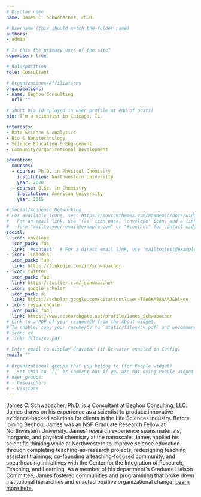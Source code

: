 ```yaml
---
# Display name
name: James C. Schwabacher, Ph.D.

# Username (this should match the folder name)
authors:
- admin

# Is this the primary user of the site?
superuser: true

# Role/position
role: Consultant

# Organizations/Affiliations
organizations:
- name: Beghou Consulting
  url: ""

# Short bio (displayed in user profile at end of posts)
bio: I'm a scientist in Chicago, IL.

interests:
- Data Science & Analytics
- Bio & Nanotechnology
- Science Education & Engagement
- Community/Organizational Development

education:
  courses:
  - course: Ph.D. in Physical Chemistry
    institution: Northwestern University
    year: 2020
  - course: B.Sc. in Chemistry
    institution: American University
    year: 2015

# Social/Academic Networking
# For available icons, see: https://sourcethemes.com/academic/docs/widgets/#icons
#   For an email link, use "fas" icon pack, "envelope" icon, and a link in the
#   form "mailto:your-email@example.com" or "#contact" for contact widget.
social:
- icon: envelope
  icon_pack: fas
  link: '#contact'  # For a direct email link, use "mailto:test@example.org".
- icon: linkedin
  icon_pack: fab
  link: https://linkedin.com/in/schwabacher
- icon: twitter
  icon_pack: fab
  link: https://twitter.com/jschwabacher
- icon: google-scholar
  icon_pack: ai
  link: https://scholar.google.com/citations?user=T8e0KA8AAAAJ&hl=en
- icon: researchgate
  icon_pack: fab
  link: https://www.researchgate.net/profile/James_Schwabacher
# Link to a PDF of your resume/CV from the About widget.
# To enable, copy your resume/CV to `static/files/cv.pdf` and uncomment the lines below.  
# icon: cv
# link: files/cv.pdf

# Enter email to display Gravatar (if Gravatar enabled in Config)
email: ""
  
# Organizational groups that you belong to (for People widget)
#   Set this to `[]` or comment out if you are not using People widget.  
# user_groups:
# - Researchers
# - Visitors
---
```

James C. Schwabacher, Ph.D. is a Consultant at Beghou Consulting, LLC. James draws on his experience as a scientist to produce innovative evidence-backed solutions for clients in the Life Sciences industry. Before joining Beghou, James was an NSF Graduate Research Fellow at Northwestern University. James' research experience spans materials, inorganic, and physical chemistry at the nanoscale. James applied his scientific thinking while at Northwestern to improve science education through completing teaching-as-research projects, redesigning teaching assistant trainings, co-founding a teaching-focused community, and spearheading initiaitives with the Center for the Integration of Research, Teaching, and Learning. As a member of his department's Graduate Liaison Committee, James fostered communities and programming that broke down institutional hierarchies and enacted positive organizational change. [Learn more here.](/bio)
